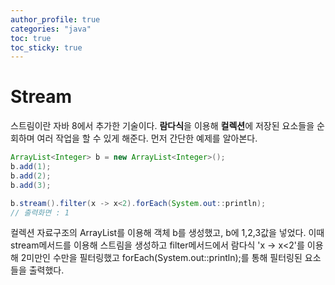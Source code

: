 ```yaml
---
author_profile: true
categories: "java"
toc: true
toc_sticky: true
---
```


# Stream
스트림이란 자바 8에서 추가한 기술이다. **람다식**을 이용해 **컬렉션**에 저장된 요소들을 순회하며 여러 작업을 할 수 있게 해준다. 먼저 간단한 예제를 알아본다.

```java
ArrayList<Integer> b = new ArrayList<Integer>();
b.add(1);
b.add(2);
b.add(3);

b.stream().filter(x -> x<2).forEach(System.out::println);
// 출력화면 : 1
```

컬렉션 자료구조의 ArrayList를 이용해 객체 b를 생성했고, b에 1,2,3값을 넣었다. 이때 stream메서드를 이용해 스트림을 생성하고 filter메서드에서 람다식 'x -> x<2'를 이용해 2미만인 수만을 필터링했고 forEach(System.out::println);를 통해 필터링된 요소들을 출력했다.